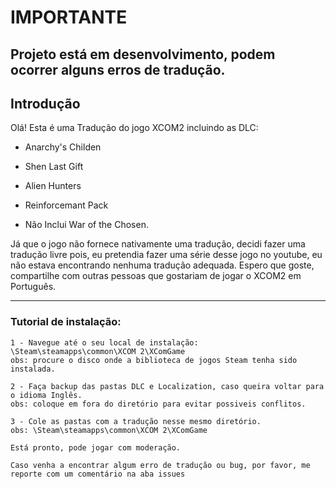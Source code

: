 # IMPORTANTE
## Projeto está em desenvolvimento, podem ocorrer alguns erros de tradução.
## Introdução

Olá! Esta é uma Tradução do jogo XCOM2 incluindo as DLC:
- Anarchy's Childen
- Shen Last Gift
- Alien Hunters
- Reinforcemant Pack

- Não Inclui War of the Chosen.

Já que o jogo não fornece nativamente uma tradução, decidi fazer uma tradução livre pois, eu pretendia fazer uma série desse jogo no youtube, eu não estava encontrando nenhuma tradução adequada.
Espero que goste, compartilhe com outras pessoas que gostariam de jogar o XCOM2 em Português.

----------------------------------------------------------------------------------------------------------------------------------------

### Tutorial de instalação:

	1 - Navegue até o seu local de instalação: \Steam\steamapps\common\XCOM 2\XComGame
	obs: procure o disco onde a biblioteca de jogos Steam tenha sido instalada.

	2 - Faça backup das pastas DLC e Localization, caso queira voltar para o idioma Inglês.
	obs: coloque em fora do diretório para evitar possiveis conflitos.

	3 - Cole as pastas com a tradução nesse mesmo diretório.
	obs: \Steam\steamapps\common\XCOM 2\XComGame

	Está pronto, pode jogar com moderação.

	Caso venha a encontrar algum erro de tradução ou bug, por favor, me reporte com um comentário na aba issues